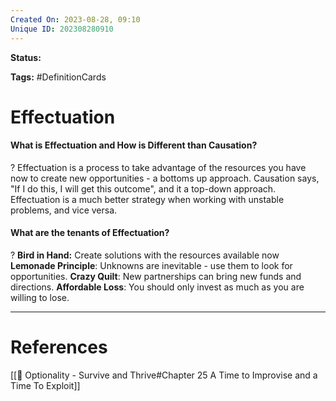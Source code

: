 ```yaml
---
Created On: 2023-08-28, 09:10
Unique ID: 202308280910
---
```

**Status:** 

**Tags:** #DefinitionCards 

# Effectuation
#### What is Effectuation and How is Different than Causation?
?
Effectuation is a process to take advantage of the resources you have now to create new opportunities - a bottoms up approach. Causation says, "If I do this, I will get this outcome", and it a top-down approach.
Effectuation is a much better strategy when working with unstable problems, and vice versa. 
<!--SR:!2023-09-29,24,270-->


#### What are the tenants of Effectuation?
?
**Bird in Hand:** Create solutions with the resources available now
**Lemonade Principle**: Unknowns are inevitable - use them to look for opportunities.
**Crazy Quilt**: New partnerships can bring new funds and directions.
**Affordable Loss**: You should only invest as much as you are willing to lose.
<!--SR:!2023-10-25,29,230-->




---
# References
[[📗 Optionality - Survive and Thrive#Chapter 25 A Time to Improvise and a Time To Exploit]]